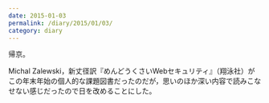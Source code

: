 ```yaml
---
date: 2015-01-03
permalink: /diary/2015/01/03/
category: diary
---
```


帰京。

Michal Zalewski，新丈径訳『めんどうくさいWebセキュリティ』（翔泳社）がこの年末年始の個人的な課題図書だったのだが，思いのほか深い内容で読みこなせない感じだったので日を改めることにした。